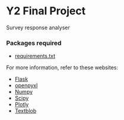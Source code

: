 # Y2 Final Project
Survey response analyser

### Packages required
+ [requirements.txt](requirements.txt)

For more information, refer to these websites:
+ [Flask](https://flask.palletsprojects.com/en/1.1.x/installation/)
+ [openpyxl](https://openpyxl.readthedocs.io/en/stable/#installation)
+ [Numpy](https://numpy.org/)
+ [Scipy](https://scipy.org/install.html)
+ [Plotly](https://plot.ly/python/getting-started/)
+ [Textblob](https://textblob.readthedocs.io)
